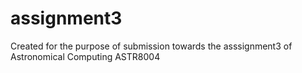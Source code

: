 # assignment3
Created for the purpose of submission towards the asssignment3 of Astronomical Computing ASTR8004
